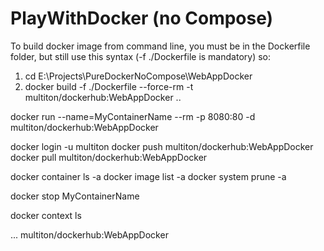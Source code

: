 # PlayWithDocker (no Compose)

To build docker image from command line﻿, you must be in the Dockerfile folder,
but still use this syntax (-f ./Dockerfile is mandatory) so:

1) cd E:\Projects\PureDockerNoCompose\WebAppDocker
2) docker build -f ./Dockerfile --force-rm -t multiton/dockerhub:WebAppDocker ..

docker run --name=MyContainerName --rm -p 8080:80 -d multiton/dockerhub:WebAppDocker

docker login -u multiton
docker push multiton/dockerhub:WebAppDocker
docker pull multiton/dockerhub:WebAppDocker

docker container ls -a
docker image list -a
docker system prune -a

docker stop MyContainerName

docker context ls

<PropertyGroup>
	...
	<DockerfileTag>multiton/dockerhub:WebAppDocker</DockerfileTag>
</PropertyGroup>
